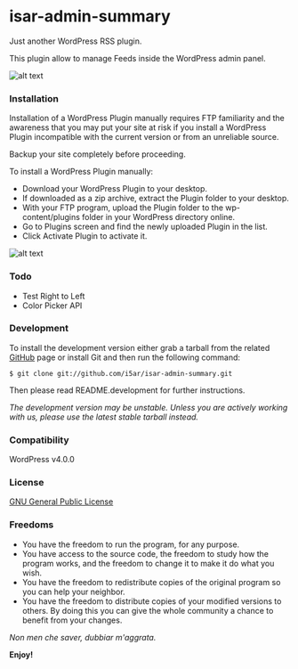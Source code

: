 isar-admin-summary
==================

Just another WordPress RSS plugin.

This plugin allow to manage Feeds inside the WordPress admin panel.

![alt text](http://bit.ly/1wlMTdM)

### Installation

Installation of a WordPress Plugin manually requires FTP familiarity and the awareness that you may put your site at risk if you install a WordPress Plugin incompatible with the current version or from an unreliable source.

Backup your site completely before proceeding.

To install a WordPress Plugin manually:

- Download your WordPress Plugin to your desktop.
- If downloaded as a zip archive, extract the Plugin folder to your desktop.
- With your FTP program, upload the Plugin folder to the wp-content/plugins folder in your WordPress directory online.
- Go to Plugins screen and find the newly uploaded Plugin in the list.
- Click Activate Plugin to activate it.

![alt text](http://codex.wordpress.org/images/3/3a/plugins.png)

### Todo

- Test Right to Left
- Color Picker API

### Development

To install the development version either grab a tarball from the related [GitHub] page or install Git and then run the following command:

    $ git clone git://github.com/i5ar/isar-admin-summary.git

Then please read README.development for further instructions.

*The development version may be unstable. Unless you are actively working with us, please use the latest stable tarball instead.*

### Compatibility

WordPress v4.0.0

### License

[GNU General Public License]

### Freedoms

- You have the freedom to run the program, for any purpose.
- You have access to the source code, the freedom to study how the program works, and the freedom to change it to make it do what you wish.
- You have the freedom to redistribute copies of the original program so you can help your neighbor.
- You have the freedom to distribute copies of your modified versions to others. By doing this you can give the whole community a chance to benefit from your changes.

*Non men che saver, dubbiar m'aggrata.*

**Enjoy!**

[GitHub]:https://github.com/i5ar/isar-admin-summary
[GNU General Public License]:https://wordpress.org/about/license/
